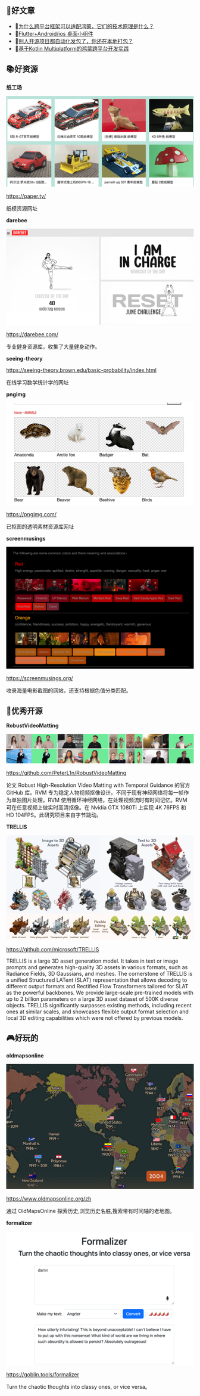 ## 📖好文章 
* 📄[为什么跨平台框架可以适配鸿蒙，它们的技术原理是什么？](https://juejin.cn/post/7513136826073677850)
* 📄[Flutter+Android/ios 桌面小组件](https://juejin.cn/post/7397683995192442907)
* 📄[别人开源项目都自动化发包了，你还在本地打包？](https://juejin.cn/post/7413541435331395647)
* 📄[基于Kotlin Multiplatform的鸿蒙跨平台开发实践](https://juejin.cn/post/7404858270513152000?share_token=b772ccc6-bacf-413d-9b9d-a6f0b23f131b)


## 📚好资源

**纸工场**

![20250614160250.png](imgs/20250614160250.png)

https://paper.tv/

纸模资源网址

**darebee**

![20250614160505.png](imgs/20250614160505.png)

https://darebee.com/

专业健身资源库，收集了大量健身动作。

**seeing-theory**

https://seeing-theory.brown.edu/basic-probability/index.html

在线学习数学统计学的网址


**pngimg**

![20250614161409.png](imgs/20250614161409.png)

https://pngimg.com/

已抠图的透明素材资源库网址

**screenmusings**

![20250614161659.png](imgs/20250614161659.png)

https://screenmusings.org/

收录海量电影截图的网站，还支持根据色值分类匹配。


## 🎈优秀开源

**RobustVideoMatting**

![20250612095659.png](imgs/20250612095659.png)

https://github.com/PeterL1n/RobustVideoMatting

论文 Robust High-Resolution Video Matting with Temporal Guidance 的官方 GitHub 库。RVM 专为稳定人物视频抠像设计。不同于现有神经网络将每一帧作为单独图片处理，RVM 使用循环神经网络，在处理视频流时有时间记忆。RVM 可在任意视频上做实时高清抠像。在 Nvidia GTX 1080Ti 上实现 4K 76FPS 和 HD 104FPS。此研究项目来自字节跳动。

**TRELLIS**

![20250614160019.png](imgs/20250614160019.png)

https://github.com/microsoft/TRELLIS

TRELLIS is a large 3D asset generation model. It takes in text or image prompts and generates high-quality 3D assets in various formats, such as Radiance Fields, 3D Gaussians, and meshes. The cornerstone of TRELLIS is a unified Structured LATent (SLAT) representation that allows decoding to different output formats and Rectified Flow Transformers tailored for SLAT as the powerful backbones. We provide large-scale pre-trained models with up to 2 billion parameters on a large 3D asset dataset of 500K diverse objects. TRELLIS significantly surpasses existing methods, including recent ones at similar scales, and showcases flexible output format selection and local 3D editing capabilities which were not offered by previous models.

## 🎮好玩的

**oldmapsonline**

![20250614161214.png](imgs/20250614161214.png)

https://www.oldmapsonline.org/zh

通过 OldMapsOnline 探索历史,浏览历史名胜,搜索带有时间轴的老地图。


**formalizer**

![20250614162134.png](imgs/20250614162134.png)

https://goblin.tools/formalizer

Turn the chaotic thoughts into classy ones, or vice versa。
